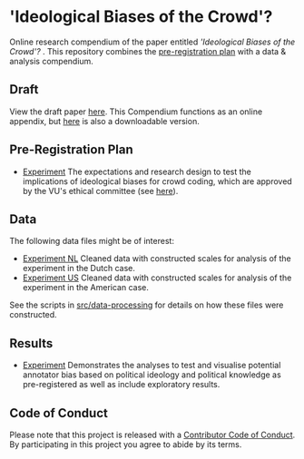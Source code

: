 # 'Ideological Biases of the Crowd'? 
Online research compendium of the paper entitled _'Ideological Biases of the Crowd'?_ . This repository combines the [pre-registration plan](docs/pap.pdf) with a data &amp; analysis compendium.

## Draft
View the draft paper [here](report/draft.pdf). This Compendium functions as an online appendix, but [here](report/OnlineAppendix.pdf) is also a downloadable version.

## Pre-Registration Plan
* [Experiment](docs/pap.pdf) The expectations and research design to test the implications of ideological biases for crowd coding, which are approved by the VU's ethical committee (see [here](docs/2022-3-30-59.pdf)).

## Data
The following data files might be of interest:

* [Experiment NL](data/intermediate/cleaned_data_nl.RData) Cleaned data with constructed scales for analysis of the experiment in the Dutch case.
* [Experiment US](data/intermediate/cleaned_data_us.RData) Cleaned data with constructed scales for analysis of the experiment in the American case.

See the scripts in [src/data-processing](src/data-processing/prep_data.md) for details on how these files were constructed.

## Results
* [Experiment](src/analysis/analyses.md) Demonstrates the analyses to test and visualise potential annotator bias based on political ideology and political knowledge as pre-registered as well as include exploratory results.

## Code of Conduct
Please note that this project is released with a [Contributor Code of Conduct](CONDUCT.md). By participating in this project you agree to abide by its terms.